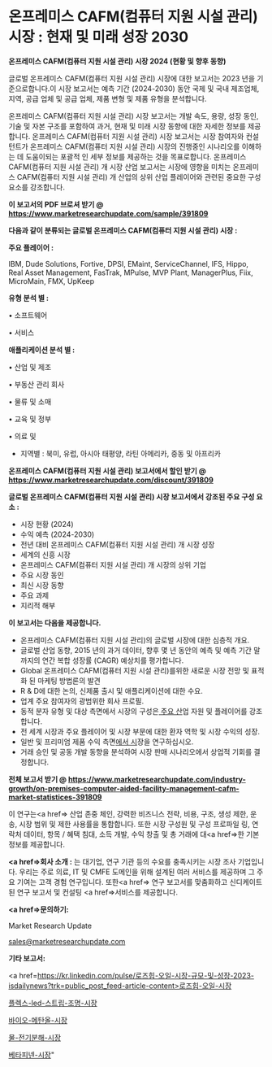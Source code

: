 # 온프레미스 CAFM(컴퓨터 지원 시설 관리) 시장 : 현재 및 미래 성장 2030

<strong>온프레미스 CAFM(컴퓨터 지원 시설 관리) 시장 2024 (현황 및 향후 동향)</strong>

글로벌 온프레미스 CAFM(컴퓨터 지원 시설 관리) 시장에 대한 보고서는 2023 년을 기준으로합니다.이 시장 보고서는 예측 기간 (2024-2030) 동안 국제 및 국내 제조업체, 지역, 공급 업체 및 공급 업체, 제품 변형 및 제품 유형을 분석합니다.

온프레미스 CAFM(컴퓨터 지원 시설 관리) 시장 보고서는 개발 속도, 용량, 성장 동인, 기술 및 자본 구조를 포함하여 과거, 현재 및 미래 시장 동향에 대한 자세한 정보를 제공합니다. 온프레미스 CAFM(컴퓨터 지원 시설 관리) 시장 보고서는 시장 참여자와 컨설턴트가 온프레미스 CAFM(컴퓨터 지원 시설 관리) 시장의 진행중인 시나리오를 이해하는 데 도움이되는 포괄적 인 세부 정보를 제공하는 것을 목표로합니다. 온프레미스 CAFM(컴퓨터 지원 시설 관리) 개 시장 산업 보고서는 시장에 영향을 미치는 온프레미스 CAFM(컴퓨터 지원 시설 관리) 개 산업의 상위 산업 플레이어와 관련된 중요한 구성 요소를 강조합니다.



<strong>이 보고서의 PDF 브로셔 받기 @ <a href=https://www.marketresearchupdate.com/sample/391809>https://www.marketresearchupdate.com/sample/391809</a></strong>



<strong>다음과 같이 분류되는 글로벌 온프레미스 CAFM(컴퓨터 지원 시설 관리) 시장 :</strong>



<strong>주요 플레이어 :</strong>

IBM, Dude Solutions, Fortive, DPSI, EMaint, ServiceChannel, IFS, Hippo, Real Asset Management, FasTrak, MPulse, MVP Plant, ManagerPlus, Fiix, MicroMain, FMX, UpKeep



<strong>유형 분석 별 :</strong>

• 소프트웨어

• 서비스



<strong>애플리케이션 분석 별 :</strong>

• 산업 및 제조

• 부동산 관리 회사

• 물류 및 소매

• 교육 및 정부

• 의료 및

<ul>
  <li>지역별 : 북미, 유럽, 아시아 태평양, 라틴 아메리카, 중동 및 아프리카</li>
</ul>


<strong>온프레미스 CAFM(컴퓨터 지원 시설 관리) 보고서에서 할인 받기 @ <a href=https://www.marketresearchupdate.com/discount/391809>https://www.marketresearchupdate.com/discount/391809</a></strong>



<strong>글로벌 온프레미스 CAFM(컴퓨터 지원 시설 관리) 시장 보고서에서 강조된 주요 구성 요소 :</strong>
<ul>
  <li>시장 현황 (2024)</li>
  <li>수익 예측 (2024-2030)</li>
  <li>전년 대비 온프레미스 CAFM(컴퓨터 지원 시설 관리) 개 시장 성장</li>
  <li>세계의 신흥 시장</li>
  <li>온프레미스 CAFM(컴퓨터 지원 시설 관리) 개 시장의 상위 기업</li>
  <li>주요 시장 동인</li>
  <li>최신 시장 동향</li>
  <li>주요 과제</li>
  <li>지리적 해부</li>
</ul>


<strong>이 보고서는 다음을 제공합니다.</strong>
<ul>
  <li>온프레미스 CAFM(컴퓨터 지원 시설 관리)의 글로벌 시장에 대한 심층적 개요.</li>
  <li>글로벌 산업 동향, 2015 년의 과거 데이터, 향후 몇 년 동안의 예측 및 예측 기간 말까지의 연간 복합 성장률 (CAGR) 예상치를 평가합니다.</li>
  <li>Global 온프레미스 CAFM(컴퓨터 지원 시설 관리)를위한 새로운 시장 전망 및 표적화 된 마케팅 방법론의 발견</li>
  <li>R &amp; D에 대한 논의, 신제품 출시 및 애플리케이션에 대한 수요.</li>
  <li>업계 주요 참여자의 광범위한 회사 프로필.</li>
  <li>동적 분자 유형 및 대상 측면에서 시장의 구성은<a href=> 주요 산</a>업 자원 및 플레이어를 강조합니다.</li>
  <li>전 세계 시장과 주요 플레이어 및 시장 부문에 대한 환자 역학 및 시장 수익의 성장.</li>
  <li>일반 및 프리미엄 제품 수익 측면<a href=>에서 시</a>장을 연구하십시오.</li>
  <li>거래 승인 및 공동 개발 동향을 분석하여 시장 판매 시나리오에서 상업적 기회를 결정합니다.</li>
</ul>



<strong>전체 보고서 받기 @ <a href=https://www.marketresearchupdate.com/industry-growth/on-premises-computer-aided-facility-management-cafm-market-statistices-391809>https://www.marketresearchupdate.com/industry-growth/on-premises-computer-aided-facility-management-cafm-market-statistices-391809</a></strong>

이 연구는<a href=> 산업 존중</a> 체인, 강력한 비즈니스 전략, 비용, 구조, 생성 제한, 운송, 시장 범위 및 제한 사용률을 통합합니다. 또한 시장 구성원 및 구성 프로파일 링, 연락처 데이터, 항목 / 혜택 침대, 소득 개발, 수익 창출 및 총 거래에 대<a href=>한 기본 </a>정보를 제공합니다.



<strong><a href=>회사 소</a>개 :</strong>
는 대기업, 연구 기관 등의 수요를 충족시키는 시장 조사 기업입니다. 우리는 주로 의료, IT 및 CMFE 도메인을 위해 설계된 여러 서비스를 제공하며 그 주요 기여는 고객 경험 연구입니다. 또한<a href=> 연구 보</a>고서를 맞춤화하고 신디케이트 된 연구 보고서 및 컨설팅 <a href=>서비스</a>를 제공합니다.



<strong><a href=>문의하기:</a></strong>

Market Research Update

sales@marketresearchupdate.com



<strong>기타 보고서:</strong>

<a href=https://kr.linkedin.com/pulse/로즈힙-오일-시장-규모-및-성장-2023-isdailynews?trk=public_post_feed-article-content>로즈힙-오일-시장</a>

<a href=https://www.linkedin.com/pulse/플렉스-led-스트립-조명-시장-현재-및-미래-성장-2029-isdailynews/>플렉스-led-스트립-조명-시장</a>

<a href=https://www.linkedin.com/pulse/바이오-메탄올-시장-현재-및-미래-성장-2029-survey-spotlight-pro-24-analysis-ai1zf/>바이오-메탄올-시장</a>

<a href=https://www.linkedin.com/pulse/물-전기분해-시장-세분화-연구-및-목표-고객2029년-analytics-avenue-adventures-24-ana-oobkf/>물-전기분해-시장</a>

<a href=https://www.linkedin.com/pulse/베타피넨-시장-규모-및-성장-2023-analytics-alchemy-360-analysis-cdzuf/>베타피넨-시장</a>"
